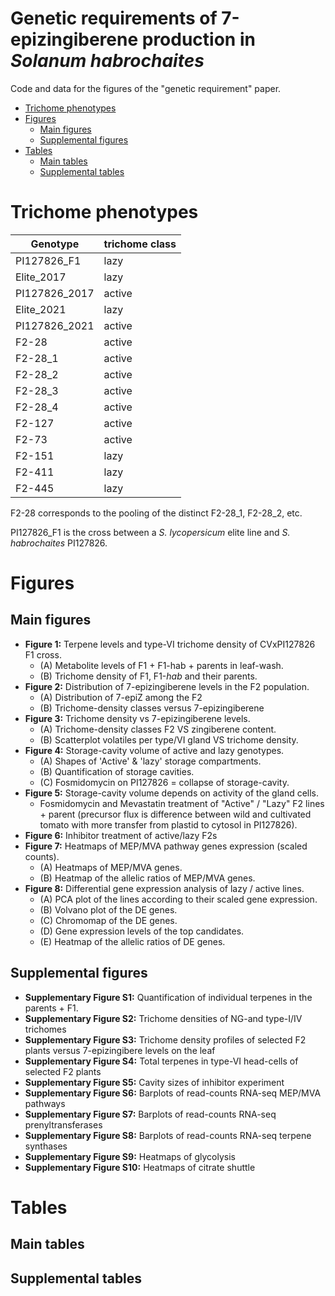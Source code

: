 # Genetic requirements of 7-epizingiberene production in _Solanum habrochaites_

Code and data for the figures of the "genetic requirement" paper.

<!-- MarkdownTOC autolink="true" level = "1,2" -->

- [Trichome phenotypes](#trichome-phenotypes)
- [Figures](#figures)
    - [Main figures](#main-figures)
    - [Supplemental figures](#supplemental-figures)
- [Tables](#tables)
    - [Main tables](#main-tables)
    - [Supplemental tables](#supplemental-tables)

<!-- /MarkdownTOC -->

# Trichome phenotypes

| Genotype          | trichome class|
|---------------    |-----------    |
| PI127826_F1       | lazy          |
| Elite_2017        | lazy          |
| PI127826_2017     | active        |
| Elite_2021        | lazy          |
| PI127826_2021     | active        |
| F2-28             | active        |
| F2-28_1           | active        |
| F2-28_2           | active        |
| F2-28_3           | active        |
| F2-28_4           | active        |
| F2-127            | active        |
| F2-73             | active        |
| F2-151            | lazy          |
| F2-411            | lazy          |
| F2-445            | lazy          |


F2-28 corresponds to the pooling of the distinct F2-28_1, F2-28_2, etc.   

PI127826_F1 is the cross between a _S. lycopersicum_ elite line and _S. habrochaites_ PI127826.

# Figures 

## Main figures

- __Figure 1:__ Terpene levels and type-VI trichome density of CVxPI127826 F1 cross.
    * (A) Metabolite levels of F1 + F1-hab + parents in leaf-wash.
    * (B) Trichome density of F1, F1-_hab_ and their parents.
- __Figure 2:__ Distribution of 7-epizingiberene levels in the F2 population.
    * (A) Distribution of 7-epiZ among the F2
    * (B) Trichome-density classes versus 7-epizingiberene
- __Figure 3:__ Trichome density vs 7-epizingiberene levels.
	* (A) Trichome-density classes F2 VS zingiberene content.   
	* (B) Scatterplot volatiles per type/VI gland VS trichome density.
- __Figure 4:__ Storage-cavity volume of active and lazy genotypes.
	* (A) Shapes of 'Active' & 'lazy' storage compartments.  
	* (B) Quantification of storage cavities.   
	* (C) Fosmidomycin on PI127826 = collapse of storage-cavity.    
- __Figure 5:__ Storage-cavity volume depends on activity of the gland cells.
	* Fosmidomycin and Mevastatin treatment of "Active" / "Lazy" F2 lines + parent (precursor flux is difference between wild and cultivated tomato with more transfer from plastid to cytosol in PI127826). 
- __Figure 6:__ Inhibitor treatment of active/lazy F2s
- __Figure 7:__ Heatmaps of MEP/MVA pathway genes expression (scaled counts).
    * (A) Heatmaps of MEP/MVA genes.
    * (B) Heatmap of the allelic ratios of MEP/MVA genes. 
- __Figure 8:__ Differential gene expression analysis of lazy / active lines.
    * (A) PCA plot of the lines according to their scaled gene expression.
    * (B) Volvano plot of the DE genes.
    * (C) Chromomap of the DE genes. 
    * (D) Gene expression levels of the top candidates. 
    * (E) Heatmap of the allelic ratios of DE genes. 


## Supplemental figures   

- __Supplementary Figure S1:__ Quantification of individual terpenes in the parents + F1.
- __Supplementary Figure S2:__ Trichome densities of NG-and type-I/IV trichomes 
- __Supplementary Figure S3:__ Trichome density profiles of selected F2 plants versus 7-epizingibere levels on the leaf 
- __Supplementary Figure S4:__ Total terpenes in type-VI head-cells of selected F2 plants
- __Supplementary Figure S5:__ Cavity sizes of inhibitor experiment
- __Supplementary Figure S6:__ Barplots of read-counts RNA-seq MEP/MVA pathways
- __Supplementary Figure S7:__ Barplots of read-counts RNA-seq prenyltransferases
- __Supplementary Figure S8:__ Barplots of read-counts RNA-seq terpene synthases
- __Supplementary Figure S9:__ Heatmaps of glycolysis 
- __Supplementary Figure S10:__ Heatmaps of citrate shuttle

# Tables

## Main tables

## Supplemental tables

